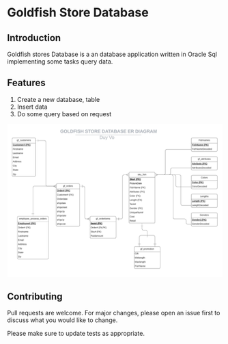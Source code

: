 # Goldfish Store Database

## Introduction

Goldfish stores Database is a an database application written in Oracle Sql implementing some tasks query data.

## Features

1. Create a new database, table
2. Insert data
3. Do some query based on request

<img src="/GOLDFISH STORE DATABASE ER DIAGRAM.jpeg">

## Contributing

Pull requests are welcome. For major changes, please open an issue first to discuss what you would like to change.

Please make sure to update tests as appropriate.
